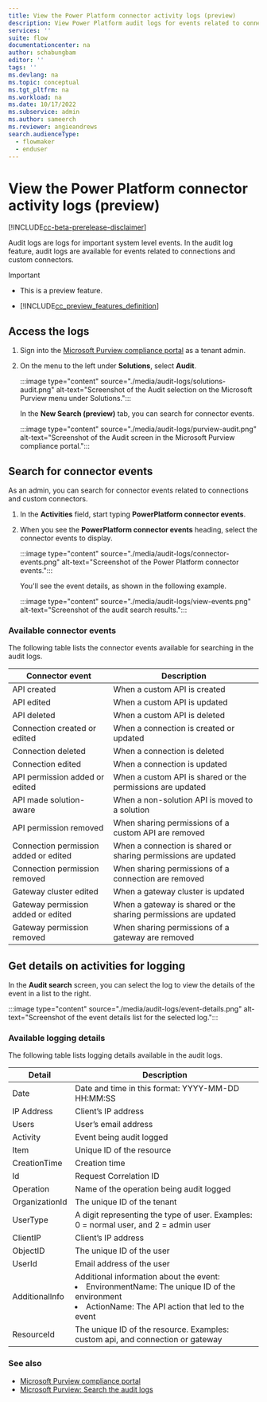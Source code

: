 ```yaml
---
title: View the Power Platform connector activity logs (preview)
description: View Power Platform audit logs for events related to connections and custom connectors.
services: ''
suite: flow
documentationcenter: na
author: schabungbam
editor: ''
tags: ''
ms.devlang: na
ms.topic: conceptual
ms.tgt_pltfrm: na
ms.workload: na
ms.date: 10/17/2022
ms.subservice: admin
ms.author: sameerch
ms.reviewer: angieandrews
search.audienceType: 
  - flowmaker
  - enduser
---
```


# View the Power Platform connector activity logs (preview)

[!INCLUDE[cc-beta-prerelease-disclaimer](../includes/cc-beta-prerelease-disclaimer.md)]

Audit logs are logs for important system level events. In the audit log feature, audit logs are available for events related to connections and custom connectors.

> [!IMPORTANT]
> - This is a preview feature.
>
> - [!INCLUDE[cc_preview_features_definition](../includes/cc-preview-features-definition.md)]

## Access the logs

1. Sign into the [Microsoft Purview compliance portal](https://compliance.microsoft.com/) as a tenant admin.

1. On the menu to the left under **Solutions**, select **Audit**.

   :::image type="content" source="./media/audit-logs/solutions-audit.png" alt-text="Screenshot of the Audit selection on the Microsoft Purview menu under Solutions.":::

   In the **New Search (preview)** tab, you can search for connector events.

   :::image type="content" source="./media/audit-logs/purview-audit.png" alt-text="Screenshot of the Audit screen in the Microsoft Purview compliance portal.":::

## Search for connector events

As an admin, you can search for connector events related to connections and custom connectors.

1. In the **Activities** field, start typing **PowerPlatform connector events**.

1. When you see the **PowerPlatform connector events** heading, select the connector events to display.

   :::image type="content" source="./media/audit-logs/connector-events.png" alt-text="Screenshot of the Power Platform connector events.":::

    You'll see the event details, as shown in the following example.

    :::image type="content" source="./media/audit-logs/view-events.png" alt-text="Screenshot of the audit search results.":::

### Available connector events

The following table lists the connector events available for searching in the audit logs.

|Connector event  |Description  |
|---------|---------|
|API created  |  When a custom API is created      |
|API edited    | When a custom API is updated        |
|API deleted    | When a custom API is deleted        |
|Connection created or edited    | When a connection is created or updated        |
|Connection deleted    | When a connection is deleted       |
|Connection edited    | When a connection is updated        |
|API permission added or edited   | When a custom API is shared or the permissions are updated |
|API made solution-aware    | When a non-solution API is moved to a solution        |
|API permission removed    | When sharing permissions of a custom API are removed        |
|Connection permission added or edited    | When a connection is shared or sharing permissions are updated       |
|Connection permission removed    | When sharing permissions of a connection are removed        |
|Gateway cluster edited    | When a gateway cluster is updated        |
|Gateway permission added or edited    | When a gateway is shared or the sharing permissions are updated      |
|Gateway permission removed   | When sharing permissions of a gateway are removed        |

## Get details on activities for logging

In the **Audit search** screen, you can select the log to view the details of the event in a list to the right.

:::image type="content" source="./media/audit-logs/event-details.png" alt-text="Screenshot of the event details list for the selected log.":::

### Available logging details

The following table lists logging details available in the audit logs.

|Detail  |Description  |
|---------|---------|
|Date     | Date and time in this format: YYYY-MM-DD HH:MM:SS       |
|IP Address   | Client’s IP address        |
|Users     | User’s email address        |
|Activity     | Event being audit logged        |
|Item     |  Unique ID of the resource       |
|CreationTime     |  Creation time       |
Id     | Request Correlation ID        |
|Operation     | Name of the operation being audit logged        |
|OrganizationId     | The unique ID of the tenant        |
|UserType     | A digit representing the type of user. Examples: 0 = normal user, and 2 = admin user       |
|ClientIP     | Client’s IP address     |
|ObjectID     | The unique ID of the user      |
|UserId     |  Email address of the user     |
|AdditionalInfo     | Additional information about the event:<br/></li><li>EnvironmentName: The unique ID of the environment<br/></li><li>ActionName: The API action that led to the event     |
|ResourceId     | The unique ID of the resource. Examples: custom api, and connection or gateway     |

### See also

- [Microsoft Purview compliance portal](https://compliance.microsoft.com/)
- [Microsoft Purview: Search the audit logs](/microsoft-365/compliance/search-the-audit-log-in-security-and-compliance#search-the-audit-log)
